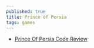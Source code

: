 ```yaml
---
published: true
title: Prince of Persia
tags: games
---
```

- [Prince Of Persia Code Review](https://www.fabiensanglard.net/prince_of_persia/)

